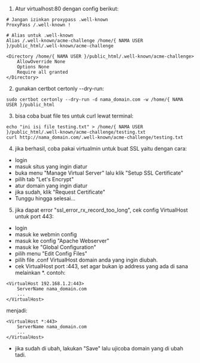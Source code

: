 1.    Atur virtualhost:80 dengan config berikut:
```
# Jangan izinkan proxypass .well-known
ProxyPass /.well-known !

# Alias untuk .well-known
Alias /.well-known/acme-challenge /home/{ NAMA USER }/public_html/.well-known/acme-challenge

<Directory /home/{ NAMA USER }/public_html/.well-known/acme-challenge>
    AllowOverride None
    Options None
    Require all granted
</Directory>

```

2.    gunakan certbot certonly --dry-run:
```
sudo certbot certonly --dry-run -d nama_domain.com -w /home/{ NAMA USER }/public_html
```

3.    bisa coba buat file tes untuk curl lewat terminal:
```
echo "ini isi file testing.txt" > /home/{ NAMA USER }/public_html/.well-known/acme-challenge/testing.txt
curl http://nama_domain.com/.well-known/acme-challenge/testing.txt
```

4.    jika berhasil, coba pakai virtualmin untuk buat SSL yaitu dengan cara:
- login
- masuk situs yang ingin diatur
- buka menu "Manage Virtual Server" lalu klik "Setup SSL Certificate"
- pilih tab "Let's Encrypt"
- atur domain yang ingin diatur
- jika sudah, klik "Request Certificate"
- Tunggu hingga selesai...

5.    jika dapat error "ssl_error_rx_record_too_long", cek config VirtualHost untuk port 443:
- login
- masuk ke webmin config
- masuk ke config "Apache Webserver"
- masuk ke "Global Configuration"
- pilih menu "Edit Config Files"
- pilih file .conf VirtualHost domain anda yang ingin diubah.
- cek VirtualHost port :443, set agar bukan ip address yang ada di sana melainkan *. contoh:
```
<VirtualHost 192.168.1.2:443>
    ServerName nama_domain.com
    ...
</VirtualHost>
```
menjadi:
```
<VirtualHost *:443>
    ServerName nama_domain.com
    ...
</VirtualHost>
```
- jika sudah di ubah, lakukan "Save" lalu ujicoba domain yang di ubah tadi.
